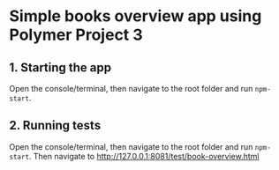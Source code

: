 # Simple books overview app using Polymer Project 3

## 1. Starting the app
Open the console/terminal, then navigate to the root folder and run `npm-start`.

## 2. Running tests
Open the console/terminal, then navigate to the root folder and run `npm-start`.
Then navigate to http://127.0.0.1:8081/test/book-overview.html
